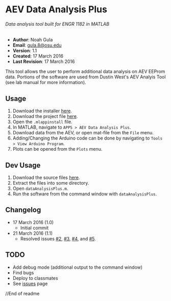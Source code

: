 # AEV Data Analysis Plus
###### Data analysis tool built for ENGR 1182 in MATLAB

- **Author**: Noah Gula
- **Email**: gula.8@osu.edu
- **Version**: 1.1
- **Created**: 17 March 2016
- **Last Revision**: 17 March 2016

This tool allows the user to perform additional data analysis on AEV EEProm data. Portions of the software are used from Dustin West's AEV Analyis Tool (see lab manual for more information). 

## Usage
1. Download the installer [here](https://github.com/gulanr/dataAnalysisPlus/blob/master/AEV%20Data%20Analysis%20Plus.mlappinstall?raw=true).
2. Download the project file [here](https://github.com/gulanr/dataAnalysisPlus/raw/master/AEV%20Data%20Analysis%20Plus.prj).
3. Open the `.mlappinstall` file.
4. In MATLAB, navigate to `APPS > AEV Data Analysis Plus`.
5. Download data from the AEV, or open mat-file from the `File` menu.
6. Adding/Changing the Arduino code can be done by navigating to `Tools > View Arduino Program`.
7. Plots can be opened from the `Plots` menu.

## Dev Usage
1. Download the source files [here](https://github.com/gulanr/dataAnalysisPlus/archive/master.zip).
2. Extract the files into some directory.
3. Open `dataAnalysisPlus.m`.
4. Run the software from the command window with `dataAnalysisPlus`.

## Changelog
- 17 March 2016 (1.0)
  - Initial commit
- 21 March 2016 (1.1)
  - Resolved issues [#2](https://github.com/gulanr/dataAnalysisPlus/issues/2), [#3](https://github.com/gulanr/dataAnalysisPlus/issues/3), [#4](https://github.com/gulanr/dataAnalysisPlus/issues/4), and [#5](https://github.com/gulanr/dataAnalysisPlus/issues/5).
## TODO
- Add debug mode (additional output to the command window)
- Find bugs
- Deploy to classmates
- See [issues](https://github.com/gulanr/dataAnalysisPlus/issues) page

//End of readme

